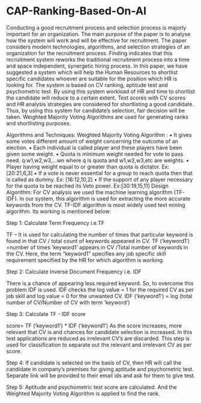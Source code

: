 # CAP-Ranking-Based-On-AI


Conducting a good recruitment process and selection process is majorly important for an organization. The main purpose of the paper is to analyse how the system will work and will be effective for recruitment. The paper considers modern technologies, algorithms, and selection strategies of an organization for the recruitment process. Finding indicates that this recruitment system reworks the traditional recruitment process into a time and space independent, synergetic hiring process. In this paper, we have suggested a system which will help the Human Resources to shortlist specific candidates whoever are suitable for the position which HR is looking for. The system is based on CV ranking, aptitude test and psychometric test. By using this system workload of HR and time to shortlist the candidate will reduce to a certain extent. Test scores with CV scores and HR analysis strategies are considered for shortlisting a good candidate. Thus, by using this system for candidate’s selection, fair decision will be taken. Weighted Majority Voting Algorithms are used for generating ranks and shortlisting purposes.

Algorithms and Techniques:
Weighted Majority Voting Algorithm :
▪ It gives some votes different amount of weight concerning the outcome of an election.
▪ Each individual is called player and these players have been given some weight.
▪ Quota is minimum weight needed for vote to pass need. q:w1,w2,w3,…wn where q is quota and w1,w2,w3,etc are weights.
▪ Player having weight equal to or greater than quota is dictator. Ex:[20:21,6,3]
▪ If a vote is never essential for a group to reach quota then that is called as dummy.
Ex: [16:12,10,2]
▪ If the support of any player necessary for the quota to be reached its Veto power. Ex:[30:19,15,11]
Design Algorithm:
For CV analysis we used the machine learning algorithm (TF-IDF). In our system, this algorithm is used for extracting the more accurate keywords from the CV. TF-IDF algorithm is most widely used text mining algorithm.
Its working is mentioned below:

Step 1: Calculate Term Frequency i.e.TF

TF – It is used for calculating the number of times that particular keyword is found in that CV / total count of keywords appeared in CV.
TF (‘keyword1’) =number of times ‘keyword1’ appears in CV /Total number of keywords in the CV. Here, the term “keyword1” specifies any job specific skill requirement specified by the HR for which algorithm is working.

Step 2: Calculate Inverse Document Frequency i.e. IDF

There is a chance of appearing less required keyword. So, to overcome this problem IDF is used.
IDF checks the log value = 1 for the required CV as per job skill and log value = 0 for the unwanted CV.
IDF (‘keyword1’) = log (total number of CV/Number of CV with term ‘keyword’)

Step 3: Calculate TF - IDF score

score= TF (‘keyword1’) * IDF (‘keyword1’)
As the score increases, more relevant that CV is and chances for candidate selection is increased. In this test applications are reduced as irrelevant CV’s are discarded. This step is used for classification to separate out the relevant and irrelevant CV as per score.

Step 4: If candidate is selected on the basis of CV, then HR will call the candidate in company’s premises for giving aptitude and psychometric test. Separate link will be provided to their email ids and ask for them to give test.

Step 5: Aptitude and psychometric test score are calculated. And the Weighted Majority Voting Algorithm is applied to find the rank.
